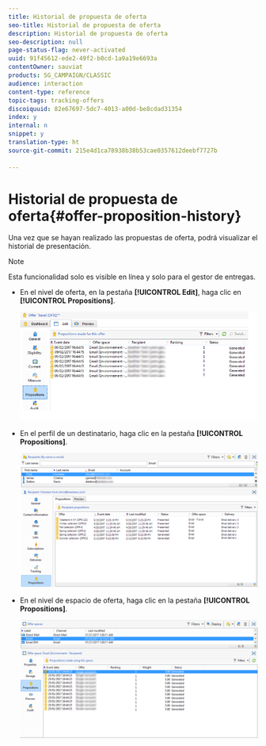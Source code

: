 ```yaml
---
title: Historial de propuesta de oferta
seo-title: Historial de propuesta de oferta
description: Historial de propuesta de oferta
seo-description: null
page-status-flag: never-activated
uuid: 91f45612-ede2-49f2-b0cd-1a9a19e6693a
contentOwner: sauviat
products: SG_CAMPAIGN/CLASSIC
audience: interaction
content-type: reference
topic-tags: tracking-offers
discoiquuid: 82e67697-5dc7-4013-a00d-be8cdad31354
index: y
internal: n
snippet: y
translation-type: ht
source-git-commit: 215e4d1ca78938b38b53cae0357612deebf7727b

---
```



# Historial de propuesta de oferta{#offer-proposition-history}

Una vez que se hayan realizado las propuestas de oferta, podrá visualizar el historial de presentación.

>[!NOTE]
>
>Esta funcionalidad solo es visible en línea y solo para el gestor de entregas.

* En el nivel de oferta, en la pestaña **[!UICONTROL Edit]**, haga clic en **[!UICONTROL Propositions]**.

   ![](assets/offer_followup_006.png)

* En el perfil de un destinatario, haga clic en la pestaña **[!UICONTROL Propositions]**.

   ![](assets/offer_followup_002.png)

* En el nivel de espacio de oferta, haga clic en la pestaña **[!UICONTROL Propositions]**.

   ![](assets/offer_space_prop_001_b.png)

